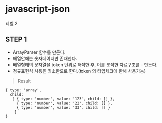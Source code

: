 # javascript-json

레벨 2

## STEP 1

* ArrayParser 함수를 만든다.
* 배열안에는 숫자데이터만 존재한다.
* 배열형태의 문자열을 token 단위로 해석한 후, 이를 분석한 자료구조를 - 만든다.
* 정규표현식 사용은 최소한으로 한다.(token 의 타입체크에 한해 사용가능)

> Result

```
{ type: 'array',
  child:
   [ { type: 'number', value: '123', child: [] },
     { type: 'number', value: '22', child: [] },
     { type: 'number', value: '33', child: [] }
    ]
}
```
